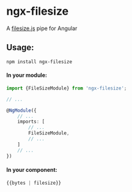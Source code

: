 # ngx-filesize

A [filesize.js](https://filesizejs.com) pipe for Angular

## Usage:
```
npm install ngx-filesize
```

#### In your module:
```typescript
import {FileSizeModule} from 'ngx-filesize';

// ...

@NgModule({
    // ...
    imports: [
        // ...
        FileSizeModule,
        // ...
    ]
    // ...
})
```

#### In your component:
```typescript
{{bytes | filesize}}
```
